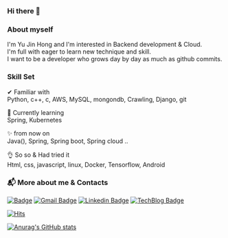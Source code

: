 ### Hi there 👋

### About myself

I'm Yu Jin Hong and I'm interested in Backend development & Cloud.   
I'm full with eager to learn new technique and skill.   
I want to be a developer who grows day by day as much as github commits.   

### Skill Set

✔ Familiar with  
Python, c++, c, AWS, MySQL, mongondb, Crawling, Django, git

🙌 Currently learning   
Spring, Kubernetes

✨ from now on    
Java(), Spring, Spring boot, Spring cloud ..

👌 So so & Had tried it  
Html, css, javascript, linux, Docker, Tensorflow, Android


### :mailbox_with_mail: More about me & Contacts
[![Badge](https://img.shields.io/static/v1?label=&message=Portfolio&color=yellow)](https://www.notion.so/HONG-YU-JIN-f98afbf98d8e49eeb9a9799d1c78b855)   [![Gmail Badge](https://img.shields.io/badge/Gmail-d14836?style=flat-square&logo=Gmail&logoColor=white&link=mailto:redccc9010@gmail.com)](mailto:redccc9010@gmail.com)   [![Linkedin Badge](https://img.shields.io/badge/-LinkedIn-blue?style=flat-square&logo=Linkedin&logoColor=white&link=https://https://www.linkedin.com/in/yujin-hong-b93454193)](https://www.linkedin.com/in/yujin-hong-b93454193)   [![TechBlog Badge](https://img.shields.io/badge/Tech%20Blog-11B48A?style=flat-square&logo=Vimeo&logoColor=white&link=https://velog.io/@redcarrot01)](https://velog.io/@redcarrot01)

[![Hits](https://hits.seeyoufarm.com/api/count/incr/badge.svg?url=https%3A%2F%2Fgithub.com%2Fredcarrot01%2Fhit-counter&count_bg=%2379C83D&title_bg=%23555555&icon=&icon_color=%23E7E7E7&title=hits&edge_flat=false)](https://hits.seeyoufarm.com)


<!--
[![Top Langs](https://github-readme-stats.vercel.app/api/top-langs/?username=redcarrot01&layout=compact&theme=radical)](https://github.com/anuraghazra/github-readme-stats)
-->
<!--
**redcarrot01/redcarrot01** is a ✨ _special_ ✨ repository because its `README.md` (this file) ap&theme=radicalpears on your GitHub profile.

Here are some ideas to get you started:

- 🔭 I’m currently working on ...
- 🌱 I’m currently learning ...
- 👯 I’m looking to collaborate on ...
- 🤔 I’m looking for help with ...
- 💬 Ask me about ...
- 📫 How to reach me: ...
- 😄 Pronouns: ...
- ⚡ Fun fact: ...
-->

[![Anurag's GitHub stats](https://github-readme-stats.vercel.app/api?username=redcarrot01&theme=radical&show_icons=true)](https://github.com/anuraghazra/github-readme-stats)


